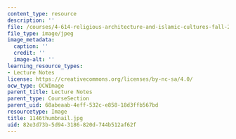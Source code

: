 ```yaml
---
content_type: resource
description: ''
file: /courses/4-614-religious-architecture-and-islamic-cultures-fall-2002/82e3d73b5d943186820d744b512af62f_1146thumbnail.jpg
file_type: image/jpeg
image_metadata:
  caption: ''
  credit: ''
  image-alt: ''
learning_resource_types:
- Lecture Notes
license: https://creativecommons.org/licenses/by-nc-sa/4.0/
ocw_type: OCWImage
parent_title: Lecture Notes
parent_type: CourseSection
parent_uid: 68abeaab-4eff-532c-e858-18d3ffb567bd
resourcetype: Image
title: 1146thumbnail.jpg
uid: 82e3d73b-5d94-3186-820d-744b512af62f
---
```

